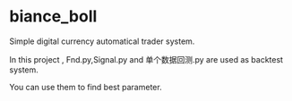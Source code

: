 # biance_boll
Simple digital currency automatical trader system.

In this project , Fnd.py,Signal.py and 单个数据回测.py are used as backtest system.

You can use them to find best parameter.
